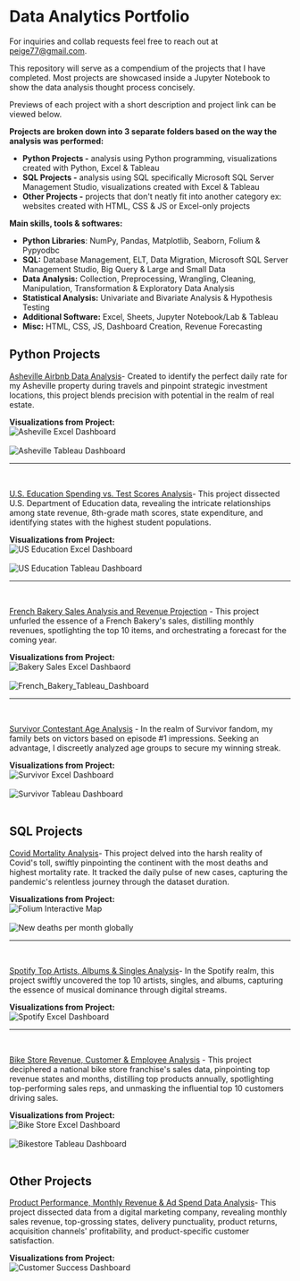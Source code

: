 # Data Analytics Portfolio

For inquiries and collab requests feel free to reach out at peige77@gmail.com.

This repository will serve as a compendium of the projects that I have completed. Most projects are showcased inside a Jupyter Notebook to show the data analysis thought process concisely.

Previews of each project with a short description and project link can be viewed below.

**Projects are broken down into 3 separate folders based on the way the analysis was performed:**
- **Python Projects -**  analysis using Python programming, visualizations created with Python, Excel & Tableau
- **SQL Projects -**  analysis using SQL specifically Microsoft SQL Server Management Studio, visualizations created with Excel & Tableau
- **Other Projects -** projects that don't neatly fit into another category ex: websites created with HTML, CSS & JS or Excel-only projects

**Main skills, tools & softwares:**
- **Python Libraries**: NumPy, Pandas, Matplotlib, Seaborn, Folium & Pypyodbc
- **SQL:** Database Management, ELT, Data Migration, Microsoft SQL Server Management Studio, Big Query & Large and Small Data
- **Data Analysis:** Collection, Preprocessing, Wrangling, Cleaning, Manipulation, Transformation & Exploratory Data Analysis
- **Statistical Analysis:** Univariate and Bivariate Analysis & Hypothesis Testing
- **Additional Software:** Excel, Sheets, Jupyter Notebook/Lab & Tableau
- **Misc:** HTML, CSS, JS, Dashboard Creation, Revenue Forecasting

## Python Projects

[Asheville Airbnb Data Analysis](https://github.com/peige07/Analytics-Portfolio/tree/main/Python%20Projects/Asheville%20Airbnb%20Analysis)- Created to identify the perfect daily rate for my Asheville property during travels and pinpoint strategic investment locations, this project blends precision with potential in the realm of real estate.

**Visualizations from Project:**
<br>
![Asheville Excel Dashboard](https://github.com/peige07/Analytics-Portfolio/assets/136380370/03bc9623-8721-490a-8bfd-798a83f001e9)
<br>
<br>
![Asheville Tableau Dashboard](https://github.com/peige07/Analytics-Portfolio/assets/136380370/be776682-21b6-484e-9740-56773f235b97)
<br>
<hr>
<br>

[U.S. Education Spending vs. Test Scores Analysis](https://github.com/peige07/Analytics-Portfolio/tree/main/Python%20Projects/U.S.%20Education%20Spending%20vs.%20Test%20Scores%20Analysis)- This project dissected U.S. Department of Education data, revealing the intricate relationships among state revenue, 8th-grade math scores, state expenditure, and identifying states with the highest student populations.

**Visualizations from Project:**
<br>
![US Education Excel Dashboard](https://github.com/peige07/Analytics-Portfolio/assets/136380370/64670754-f26a-4533-804a-a210ccf3a5a2)
<br>
<br>
![US Education Tableau Dashboard](https://github.com/peige07/Analytics-Portfolio/assets/136380370/87dfcdcd-0154-421f-a0d5-b08760fb2c0d)
<br>
<hr>
<br>

[French Bakery Sales Analysis and Revenue Projection](https://github.com/peige07/Analytics-Portfolio/tree/main/Python%20Projects/French%20Bakery%20Sales%20Analysis) - This project unfurled the essence of a French Bakery's sales, distilling monthly revenues, spotlighting the top 10 items, and orchestrating a forecast for the coming year.

**Visualizations from Project:**
<br>
![Bakery Sales Excel Dashbaord](https://github.com/peige07/Analytics-Portfolio/assets/136380370/a8fe4257-e082-41c8-8995-5ec589cc178a)
<br>
<br>
![French_Bakery_Tableau_Dashboard](https://github.com/peige07/Analytics-Portfolio/assets/136380370/7cfcac7e-ad70-472f-8f1d-d5213328a35c)
<br>
<hr>
<br>

[Survivor Contestant Age Analysis](https://github.com/peige07/Analytics-Portfolio/tree/main/Python%20Projects/Survivor%20Contestant%20Age%20Analysis) - In the realm of Survivor fandom, my family bets on victors based on episode #1 impressions. Seeking an advantage, I discreetly analyzed age groups to secure my winning streak.

**Visualizations from Project:**
<br>
![Survivor Excel Dashboard](https://github.com/peige07/Analytics-Portfolio/assets/136380370/795fdc86-80ac-4816-b223-b0585979b6b4)
<br>
<br>
![Survivor Tableau Dashboard](https://github.com/peige07/Analytics-Portfolio/assets/136380370/0f6128a6-2e5d-4ccf-97bd-bfefec4e36cd)
<br>
<br>





## SQL Projects

[Covid Mortality Analysis](https://github.com/peige07/Analytics-Portfolio/tree/main/SQL%20Projects/Covid%20Mortality%20Analysis)- This project delved into the harsh reality of Covid's toll, swiftly pinpointing the continent with the most deaths and highest mortality rate. It tracked the daily pulse of new cases, capturing the pandemic's relentless journey through the dataset duration.

**Visualizations from Project:**
<br>
![Folium Interactive Map](https://github.com/peige07/Analytics-Portfolio/assets/136380370/f25be4d5-1e0a-4035-bba1-34b26654bb16)
<br>
<br>
![New deaths per month globally](https://github.com/peige07/Analytics-Portfolio/assets/136380370/bc1135bb-b016-4bb6-933c-233d127075c4)
<br>
<hr>
<br>

[Spotify Top Artists, Albums & Singles Analysis](https://github.com/peige07/Analytics-Portfolio/tree/main/SQL%20Projects/Spotify%20Top%20Artists%2C%20Albums%20%26%20Singles%20Analysis)- In the Spotify realm, this project swiftly uncovered the top 10 artists, singles, and albums, capturing the essence of musical dominance through digital streams.

**Visualizations from Project:**
<br>
![Spotify Excel Dashboard](https://github.com/peige07/Analytics-Portfolio/assets/136380370/36b4f638-af9a-48ff-bcb7-72508c52d077)
<br>
<hr>
<br>

[Bike Store Revenue, Customer & Employee Analysis](https://github.com/peige07/Analytics-Portfolio/tree/main/SQL%20Projects/Bike%20Store%20Revenue%2C%20Customer%20%26%20Employee%20Analysis) - 
This project deciphered a national bike store franchise's sales data, pinpointing top revenue states and months, distilling top products annually, spotlighting top-performing sales reps, and unmasking the influential top 10 customers driving sales.

**Visualizations from Project:**
<br>
![Bike Store Excel Dashboard](https://github.com/peige07/Analytics-Portfolio/assets/136380370/16b9c605-a562-43f6-9d80-c888aa4cb60e)
<br>
<br>
![Bikestore Tableau Dashboard](https://github.com/peige07/Analytics-Portfolio/assets/136380370/c04537b2-2b33-4bfe-8ea2-2093cd1a401e)
<br>
<br>

## Other Projects

[Product Performance, Monthly Revenue & Ad Spend Data Analysis](https://github.com/peige07/Analytics-Portfolio/tree/main/Other%20Projects/Product%2C%20Monthly%20Revenue%20%26%20Ad%20Spend%20Data%20Analysis)- This project dissected data from a digital marketing company, revealing monthly sales revenue, top-grossing states, delivery punctuality, product returns, acquisition channels' profitability, and product-specific customer satisfaction.

**Visualizations from Project:**
<br>
![Customer Success Dashboard](https://github.com/peige07/Analytics-Portfolio/assets/136380370/0bfb3dae-d905-4ed0-af52-32497a83f0e8)
